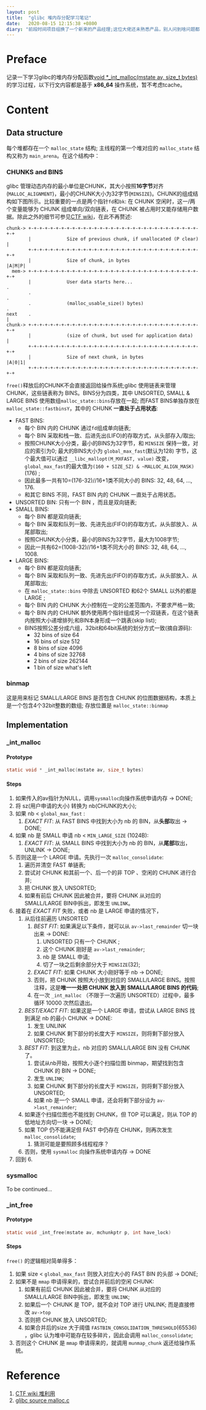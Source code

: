 ```yaml
---
layout: post
title:  "glibc 堆内存分配学习笔记"
date:   2020-08-15 12:15:38 +0800
diary: "前段时间项目组换了一个新来的产品经理;这位大佬还未熟悉产品，别人问到啥问题都要找测试回答，连客户演示、销售之类的问题都要来找测试，晕😵，到底我是产品还是你是产品？"
---
```


# Preface

记录一下学习glibc的堆内存分配函数[void *_int_malloc(mstate av, size_t bytes)](https://code.woboq.org/userspace/glibc/malloc/malloc.c.html#_int_malloc)的学习过程，以下行文内容都是基于 **x86_64** 操作系统，暂不考虑tcache。

# Content

## Data structure

每个堆都存在一个 `malloc_state` 结构; 主线程的第一个堆对应的 `malloc_state` 结构又称为 `main_arena`。在这个结构中：

### CHUNKS and BINS

glibc 管理动态内存的最小单位是CHUNK，其大小按照**16字节**对齐(`MALLOC_ALIGNMENT`)，最小的CHUNK大小为32字节(`MINSIZE`)。CHUNK的组成结构如下图所示。比较重要的一点是两个指针`fd`和`bk`: 在 CHUNK 空闲时，这一/两个变量能够为 CHUNK 组成单向/双向链表，在 CHUNK 被占用时又能存储用户数据。除此之外的细节可参见[CTF wiki](https://ctf-wiki.github.io/ctf-wiki/pwn/linux/glibc-heap/heap_structure-zh/#malloc_chunk)，在此不再赘述:
```
chunk-> +-+-+-+-+-+-+-+-+-+-+-+-+-+-+-+-+-+-+-+-+-+-+-+-+-+-+-+-+-+-+-+-+
        |             Size of previous chunk, if unallocated (P clear)  |
        +-+-+-+-+-+-+-+-+-+-+-+-+-+-+-+-+-+-+-+-+-+-+-+-+-+-+-+-+-+-+-+-+
        |             Size of chunk, in bytes                     |A|M|P|
  mem-> +-+-+-+-+-+-+-+-+-+-+-+-+-+-+-+-+-+-+-+-+-+-+-+-+-+-+-+-+-+-+-+-+
        |             User data starts here...                          .
        .                                                               .
        .             (malloc_usable_size() bytes)                      .
next    .                                                               |
chunk-> +-+-+-+-+-+-+-+-+-+-+-+-+-+-+-+-+-+-+-+-+-+-+-+-+-+-+-+-+-+-+-+-+
        |             (size of chunk, but used for application data)    |
        +-+-+-+-+-+-+-+-+-+-+-+-+-+-+-+-+-+-+-+-+-+-+-+-+-+-+-+-+-+-+-+-+
        |             Size of next chunk, in bytes                |A|0|1|
        +-+-+-+-+-+-+-+-+-+-+-+-+-+-+-+-+-+-+-+-+-+-+-+-+-+-+-+-+-+-+-+-+
```

`free()`释放后的CHUNK不会直接返回给操作系统;glibc 使用链表来管理CHUNK，这些链表称为 BINS。BINS分为四类，其中 UNSORTED, SMALL & LARGE BINS 使用数组`malloc_state::bins`存放在一起; 而FAST BINS单独存放在`malloc_state::fastbinsY`，其中的 CHUNK **一直处于占用状态**:

- FAST BINS: 
  - 每个 BIN 内的 CHUNK 通过`fd`组成单向链表;
  - 每个 BIN 采取和栈一致、后进先出(LIFO)的存取方式，从头部存入/取出;
  - 按照CHUNK大小分类，最小的BINS为32字节，和 `MINSIZE` 保持一致，对应的索引为0; 最大的BINS大小为 `global_max_fast`(默认为128) 字节，这个最大值可以通过 `__libc_mallopt(M_MXFAST, value)` 改变，`global_max_fast`的最大值为`(160 + SIZE_SZ) & ~MALLOC_ALIGN_MASK)`(176) ; 
  - 因此最多一共有10=(176-32)//16+1类不同大小的 BINS: 32, 48, 64, ..., 176.
  - 和其它 BINS 不同，FAST BIN 内的 CHUNK 一直处于占用状态。
- UNSORTED BIN: 只有一个 BIN ，而且是双向链表;
- SMALL BINS:
  - 每个 BIN 都是双向链表;
  - 每个 BIN 采取和队列一致、先进先出(FIFO)的存取方式，从头部放入、从尾部取出;
  - 按照CHUNK大小分类，最小的BINS为32字节，最大为1008字节;
  - 因此一共有62=(1008-32)//16+1类不同大小的 BINS: 32, 48, 64, ..., 1008.
- LARGE BINS:
  - 每个 BIN 都是双向链表;
  - 每个 BIN 采取和队列一致、先进先出(FIFO)的存取方式，从头部放入、从尾部取出;
  - 在 `malloc_state::bins` 中除去 UNSORTED 和62个 SMALL 以外的都是 LARGE ;
  - 每个 BIN 内的 CHUNK 大小控制在一定的公差范围内，不要求严格一致;
  - 每个 BIN 内的 CHUNK 额外使用两个指针组成另一个双链表，在这个链表内按照大小递增排列;和BIN本身形成一个跳表(skip list);
  - BINS按照公差分成六组，32bit和64bit系统的划分方式一致(摘自源码):
    - 32 bins of size      64
    - 16 bins of size     512
    - 8 bins of size    4096
    - 4 bins of size   32768
    - 2 bins of size  262144
    - 1 bin  of size what's left

### binmap

这是用来标记 SMALL/LARGE BINS 是否包含 CHUNK 的位图数据结构，本质上是一个包含4个32bit整数的数组; 存放位置是 `malloc_state::binmap`

## Implementation

### _int_malloc

#### Prototype

```c
static void * _int_malloc(mstate av, size_t bytes)
```

#### Steps

1. 如果传入的av指针为NULL，调用`sysmalloc`向操作系统申请内存 -> DONE;
2. 将 sz(用户申请的大小) 转换为 nb(CHUNK的大小);
3. 如果 nb < `global_max_fast` :
   1. *EXACT FIT*: 从 FAST BINS 中找到大小为 nb 的 BIN，从**头部**取出 -> DONE;
4. 如果 nb 是 SMALL 申请 nb < `MIN_LARGE_SIZE` (1024B):
   1. *EXACT FIT*: 从 SMALL BINS 中找到大小为 nb 的 BIN，从**尾部**取出，UNLINK -> DONE;
5. 否则这是一个 LARGE 申请。先执行一次 `malloc_consolidate`:
   1. 遍历并清空 FAST 单链表;
   2. 尝试对 CHUNK 和其前一个、后一个的非 TOP 、空闲的 CHUNK 进行合并;
   3. 把 CHUNK 放入 UNSORTED;
   4. 如果有前后 CHUNK 因此被合并，要将 CHUNK 从对应的 SMALL/LARGE BIN中拆出，即发生 `UNLINK`。
6. 接着在 *EXACT FIT* 失败，或者 nb 是 LARGE 申请的情况下，
   1. 从后往前遍历 UNSORTED 
      1. *BEST FIT*: 如果满足以下条件，就可以从 `av->last_remainder` 切一块出来 -> DONE:
         1. UNSORTED 只有一个 CHUNK ;
         2. 这个 CHUNK 刚好是 `av->last_remainder`;
         3. nb 是 SMALL 申请;
         4. 切了一块之后剩余部分大于 `MINSIZE`(32);
      2. *EXACT FIT*: 如果 CHUNK 大小刚好等于 nb -> DONE;
      3. 否则，把 CHUNK 按照大小放到对应的 SMALL/LARGE BINS。按照注释，这是**唯一一处把 CHUNK 放入到 SMALL/LARGE BINS 的代码**;
      4. 在一次 `_int_malloc` （不限于一次遍历 UNSORTED）过程中，最多循环 10000 次然后退出。
   2. *BEST/EXACT FIT*: 如果这是一个 LARGE 申请，尝试从 LARGE BINS 找到满足 nb 的最小 CHUNK -> DONE:
      1. 发生 UNLINK
      2. 如果 CHUNK 剩下部分的长度大于 `MINSIZE`，则将剩下部分放入 UNSORTED;
   3. *BEST FIT*: 到这里为止，nb 对应的 SMALL/LARGE BIN 没有 CHUNK 了。
      1. 尝试从nb开始，按照大小逐个扫描位图 binmap，期望找到包含 CHUNK 的 BIN -> DONE;
      2. 发生 `UNLINK`;
      3. 如果 CHUNK 剩下部分的长度大于 `MINSIZE`，则将剩下部分放入 UNSORTED;
      4. 如果 nb 是一个 SMALL 申请，还会将剩下部分设为 `av->last_remainder`;
   4. 如果逐个扫描位图也不能找到 CHUNK，但 TOP 可以满足，则从 TOP 的低地址方向切一块 -> DONE;
   5. 如果 TOP 仍不能满足但 FAST 中仍存在 CHUNK，则再次发生 `malloc_consolidate`;
      1. 猜测可能是要照顾多线程程序？
   6. 否则，使用 `sysmalloc` 向操作系统申请内存 -> DONE
7. 回到 6.

### sysmalloc

To be continued...

### _int_free

#### Prototype

```c
static void _int_free(mstate av, mchunkptr p, int have_lock)
```

#### Steps

`free()` 的逻辑相对简单得多：

1. 如果 size < `global_max_fast` 则放入对应大小的 FAST BIN 的头部 -> DONE;
2. 如果不是 `mmap` 申请得来的，尝试合并前后的空闲 CHUNK:
   1. 如果有前后 CHUNK 因此被合并，要将 CHUNK 从对应的 SMALL/LARGE BIN中拆出，即发生 `UNLINK`; 
   2. 如果后一个 CHUNK 是 TOP，就不会对 TOP 进行 UNLINK; 而是直接修改 `av->top`
   3. 否则把 CHUNK 放入 UNSORTED; 
   4. 如果合并后的size 大于阈值 `FASTBIN_CONSOLIDATION_THRESHOLD`(65536) ，glibc 认为堆中可能存在较多碎片，因此会调用 `malloc_consolidate`; 
3. 否则这个 CHUNK 是 `mmap` 申请得来的，就调用 `munmap_chunk` 返还给操作系统。

# Reference

1. [CTF wiki 堆利用](https://ctf-wiki.github.io/ctf-wiki/pwn/linux/glibc-heap/introduction-zh/)
2. [glibc source malloc.c](https://code.woboq.org/userspace/glibc/malloc/malloc.c.html)